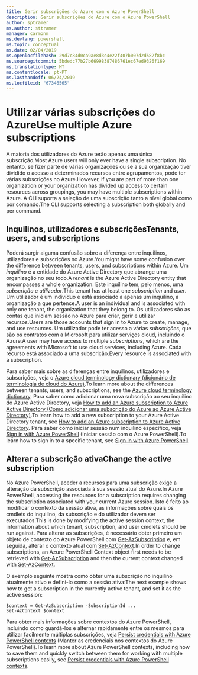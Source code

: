 ```yaml
---
title: Gerir subscrições do Azure com o Azure PowerShell
description: Gerir subscrições do Azure com o Azure PowerShell
author: sptramer
ms.author: sttramer
manager: carmonm
ms.devlang: powershell
ms.topic: conceptual
ms.date: 02/04/2019
ms.openlocfilehash: 29d7c84d0ca9ae8d3e4e22f407b007d2d582f8bc
ms.sourcegitcommit: 5bdedc77b27b66998387486761ec67ed9326f169
ms.translationtype: HT
ms.contentlocale: pt-PT
ms.lasthandoff: 06/24/2019
ms.locfileid: "67346565"
---
```

# <a name="use-multiple-azure-subscriptions"></a><span data-ttu-id="32c3e-103">Utilizar várias subscrições do Azure</span><span class="sxs-lookup"><span data-stu-id="32c3e-103">Use multiple Azure subscriptions</span></span>

<span data-ttu-id="32c3e-104">A maioria dos utilizadores do Azure terão apenas uma única subscrição.</span><span class="sxs-lookup"><span data-stu-id="32c3e-104">Most Azure users will only ever have a single subscription.</span></span> <span data-ttu-id="32c3e-105">No entanto, se fizer parte de várias organizações ou se a sua organização tiver dividido o acesso a determinados recursos entre agrupamentos, pode ter várias subscrições no Azure.</span><span class="sxs-lookup"><span data-stu-id="32c3e-105">However, if you are part of more than one organization or your organization has divided up access to certain resources across groupings, you may have multiple subscriptions within Azure.</span></span> <span data-ttu-id="32c3e-106">A CLI suporta a seleção de uma subscrição tanto a nível global como por comando.</span><span class="sxs-lookup"><span data-stu-id="32c3e-106">The CLI supports selecting a subscription both globally and per command.</span></span>

## <a name="tenants-users-and-subscriptions"></a><span data-ttu-id="32c3e-107">Inquilinos, utilizadores e subscrições</span><span class="sxs-lookup"><span data-stu-id="32c3e-107">Tenants, users, and subscriptions</span></span>

<span data-ttu-id="32c3e-108">Poderá surgir alguma confusão sobre a diferença entre inquilinos, utilizadores e subscrições no Azure.</span><span class="sxs-lookup"><span data-stu-id="32c3e-108">You might have some confusion over the difference between tenants, users, and subscriptions within Azure.</span></span> <span data-ttu-id="32c3e-109">Um _inquilino_ é a entidade do Azure Active Directory que abrange uma organização no seu todo.</span><span class="sxs-lookup"><span data-stu-id="32c3e-109">A _tenant_ is the Azure Active Directory entity that encompasses a whole organization.</span></span> <span data-ttu-id="32c3e-110">Este inquilino tem, pelo menos, uma _subscrição_ e _utilizador_.</span><span class="sxs-lookup"><span data-stu-id="32c3e-110">This tenant has at least one _subscription_ and _user_.</span></span> <span data-ttu-id="32c3e-111">Um utilizador é um indivíduo e está associado a apenas um inquilino, a organização a que pertence.</span><span class="sxs-lookup"><span data-stu-id="32c3e-111">A user is an individual and is associated with only one tenant, the organization that they belong to.</span></span> <span data-ttu-id="32c3e-112">Os utilizadores são as contas que iniciam sessão no Azure para criar, gerir e utilizar recursos.</span><span class="sxs-lookup"><span data-stu-id="32c3e-112">Users are those accounts that sign in to Azure to create, manage, and use resources.</span></span>
<span data-ttu-id="32c3e-113">Um utilizador pode ter acesso a várias _subscrições_, que são os contratos com a Microsoft para utilizar serviços cloud, incluindo o Azure.</span><span class="sxs-lookup"><span data-stu-id="32c3e-113">A user may have access to multiple _subscriptions_, which are the agreements with Microsoft to use cloud services, including Azure.</span></span> <span data-ttu-id="32c3e-114">Cada recurso está associado a uma subscrição.</span><span class="sxs-lookup"><span data-stu-id="32c3e-114">Every resource is associated with a subscription.</span></span>

<span data-ttu-id="32c3e-115">Para saber mais sobre as diferenças entre inquilinos, utilizadores e subscrições, veja o [Azure cloud terminology dictionary (dicionário de terminologia de cloud do Azure)](/azure/azure-glossary-cloud-terminology).</span><span class="sxs-lookup"><span data-stu-id="32c3e-115">To learn more about the differences between tenants, users, and subscriptions, see the [Azure cloud terminology dictionary](/azure/azure-glossary-cloud-terminology).</span></span>  <span data-ttu-id="32c3e-116">Para saber como adicionar uma nova subscrição ao seu inquilino do Azure Active Directory, veja [How to add an Azure subscription to Azure Active Directory (Como adicionar uma subscrição do Azure ao Azure Active Directory)](/azure/active-directory/active-directory-how-subscriptions-associated-directory).</span><span class="sxs-lookup"><span data-stu-id="32c3e-116">To learn how to add a new subscription to your Azure Active Directory tenant, see [How to add an Azure subscription to Azure Active Directory](/azure/active-directory/active-directory-how-subscriptions-associated-directory).</span></span>
<span data-ttu-id="32c3e-117">Para saber como iniciar sessão num inquilino específico, veja [Sign in with Azure PowerShell](/powershell/azure/authenticate-azureps) (Iniciar sessão com o Azure PowerShell).</span><span class="sxs-lookup"><span data-stu-id="32c3e-117">To learn how to sign in to a specific tenant, see [Sign in with Azure PowerShell](/powershell/azure/authenticate-azureps).</span></span>

## <a name="change-the-active-subscription"></a><span data-ttu-id="32c3e-118">Alterar a subscrição ativa</span><span class="sxs-lookup"><span data-stu-id="32c3e-118">Change the active subscription</span></span>

<span data-ttu-id="32c3e-119">No Azure PowerShell, aceder a recursos para uma subscrição exige a alteração da subscrição associada à sua sessão atual do Azure.</span><span class="sxs-lookup"><span data-stu-id="32c3e-119">In Azure PowerShell, accessing the resources for a subscription requires changing the subscription associated with your current Azure session.</span></span>
<span data-ttu-id="32c3e-120">Isto é feito ao modificar o contexto da sessão ativa, as informações sobre quais os cmdlets do inquilino, da subscrição e do utilizador devem ser executados.</span><span class="sxs-lookup"><span data-stu-id="32c3e-120">This is done by modifying the active session context, the information about which tenant, subscription, and user cmdlets should be run against.</span></span>
<span data-ttu-id="32c3e-121">Para alterar as subscrições, é necessário obter primeiro um objeto de contexto do Azure PowerShell com [Get-AzSubscription](/powershell/module/az.accounts/get-azsubscription) e, em seguida, alterar o contexto atual com [Set-AzContext](/powershell/module/az.accounts/set-azcontext).</span><span class="sxs-lookup"><span data-stu-id="32c3e-121">In order to change subscriptions, an Azure PowerShell Context object first needs to be retrieved with [Get-AzSubscription](/powershell/module/az.accounts/get-azsubscription) and then the current context changed with [Set-AzContext](/powershell/module/az.accounts/set-azcontext).</span></span>

<span data-ttu-id="32c3e-122">O exemplo seguinte mostra como obter uma subscrição no inquilino atualmente ativo e defini-lo como a sessão ativa:</span><span class="sxs-lookup"><span data-stu-id="32c3e-122">The next example shows how to get a subscription in the currently active tenant, and set it as the active session:</span></span>

```powershell-interactive
$context = Get-AzSubscription -SubscriptionId ...
Set-AzContext $context
```

<span data-ttu-id="32c3e-123">Para obter mais informações sobre contextos do Azure PowerShell, incluindo como guardá-los e alternar rapidamente entre os mesmos para utilizar facilmente múltiplas subscrições, veja [Persist credentials with Azure PowerShell contexts](context-persistence.md) (Manter as credenciais nos contextos do Azure PowerShell).</span><span class="sxs-lookup"><span data-stu-id="32c3e-123">To learn more about Azure PowerShell contexts, including how to save them and quickly switch between them for working with multiple subscriptions easily, see [Persist credentials with Azure PowerShell contexts](context-persistence.md).</span></span>
